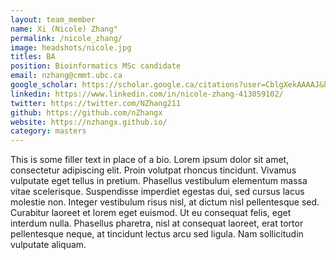 ```yaml
---
layout: team_member
name: Xi (Nicole) Zhang"
permalink: /nicole_zhang/
image: headshots/nicole.jpg
titles: BA
position: Bioinformatics MSc candidate
email: nzhang@cmmt.ubc.ca
google_scholar: https://scholar.google.ca/citations?user=CblgXekAAAAJ&hl=en
linkedin: https://www.linkedin.com/in/nicole-zhang-413059102/
twitter: https://twitter.com/NZhang211
github: https://github.com/nZhangx
website: https://nzhangx.github.io/ 
category: masters
---
```

This is some filler text in place of a bio. Lorem ipsum dolor sit amet, consectetur adipiscing elit. Proin volutpat rhoncus tincidunt. Vivamus vulputate eget tellus in pretium. Phasellus vestibulum elementum massa vitae scelerisque. Suspendisse imperdiet egestas dui, sed cursus lacus molestie non. Integer vestibulum risus nisl, at dictum nisl pellentesque sed. Curabitur laoreet et lorem eget euismod. Ut eu consequat felis, eget interdum nulla. Phasellus pharetra, nisl at consequat laoreet, erat tortor pellentesque neque, at tincidunt lectus arcu sed ligula. Nam sollicitudin vulputate aliquam.